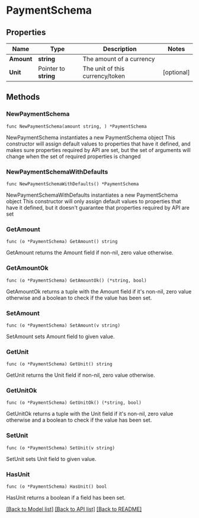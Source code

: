 # PaymentSchema

## Properties

Name | Type | Description | Notes
------------ | ------------- | ------------- | -------------
**Amount** | **string** | The amount of a currency | 
**Unit** | Pointer to **string** | The unit of this currency/token | [optional] 

## Methods

### NewPaymentSchema

`func NewPaymentSchema(amount string, ) *PaymentSchema`

NewPaymentSchema instantiates a new PaymentSchema object
This constructor will assign default values to properties that have it defined,
and makes sure properties required by API are set, but the set of arguments
will change when the set of required properties is changed

### NewPaymentSchemaWithDefaults

`func NewPaymentSchemaWithDefaults() *PaymentSchema`

NewPaymentSchemaWithDefaults instantiates a new PaymentSchema object
This constructor will only assign default values to properties that have it defined,
but it doesn't guarantee that properties required by API are set

### GetAmount

`func (o *PaymentSchema) GetAmount() string`

GetAmount returns the Amount field if non-nil, zero value otherwise.

### GetAmountOk

`func (o *PaymentSchema) GetAmountOk() (*string, bool)`

GetAmountOk returns a tuple with the Amount field if it's non-nil, zero value otherwise
and a boolean to check if the value has been set.

### SetAmount

`func (o *PaymentSchema) SetAmount(v string)`

SetAmount sets Amount field to given value.


### GetUnit

`func (o *PaymentSchema) GetUnit() string`

GetUnit returns the Unit field if non-nil, zero value otherwise.

### GetUnitOk

`func (o *PaymentSchema) GetUnitOk() (*string, bool)`

GetUnitOk returns a tuple with the Unit field if it's non-nil, zero value otherwise
and a boolean to check if the value has been set.

### SetUnit

`func (o *PaymentSchema) SetUnit(v string)`

SetUnit sets Unit field to given value.

### HasUnit

`func (o *PaymentSchema) HasUnit() bool`

HasUnit returns a boolean if a field has been set.


[[Back to Model list]](../README.md#documentation-for-models) [[Back to API list]](../README.md#documentation-for-api-endpoints) [[Back to README]](../README.md)


